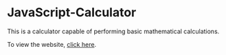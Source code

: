 # JavaScript-Calculator
This is a calculator capable of performing basic mathematical calculations.

To view the website, [click here](https://ritikaranjan151.github.io/JavaScript-Calculator/).
